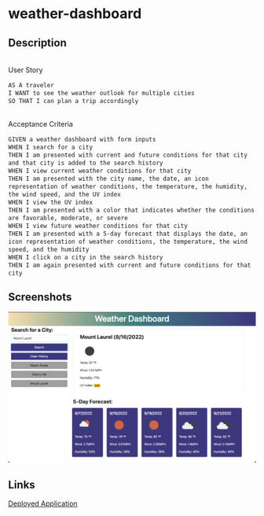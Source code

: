 # weather-dashboard

## Description

\
User Story
```
AS A traveler
I WANT to see the weather outlook for multiple cities
SO THAT I can plan a trip accordingly
```

\
Acceptance Criteria
```
GIVEN a weather dashboard with form inputs
WHEN I search for a city
THEN I am presented with current and future conditions for that city and that city is added to the search history
WHEN I view current weather conditions for that city
THEN I am presented with the city name, the date, an icon representation of weather conditions, the temperature, the humidity, the wind speed, and the UV index
WHEN I view the UV index
THEN I am presented with a color that indicates whether the conditions are favorable, moderate, or severe
WHEN I view future weather conditions for that city
THEN I am presented with a 5-day forecast that displays the date, an icon representation of weather conditions, the temperature, the wind speed, and the humidity
WHEN I click on a city in the search history
THEN I am again presented with current and future conditions for that city
```

## Screenshots
![](./assets/images/weather-dash.png)

## Links
<a href="https://devinlachnicht.github.io/weather-dashboard/" target="_blank">Deployed Application</a>